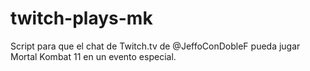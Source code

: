 # twitch-plays-mk

Script para que el chat de Twitch.tv de @JeffoConDobleF pueda jugar Mortal Kombat 11 en un evento especial.
